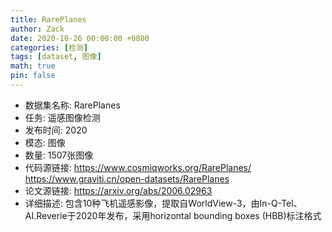 ```yaml
---
title: RarePlanes
author: Zack
date: 2020-10-26 00:00:00 +0800
categories: [检测]
tags: [dataset, 图像]
math: true
pin: false
---
```

- 数据集名称: RarePlanes
- 任务: 遥感图像检测
- 发布时间: 2020
- 模态: 图像
- 数量: 1507张图像
- 代码源链接: https://www.cosmiqworks.org/RarePlanes/ https://www.graviti.cn/open-datasets/RarePlanes
- 论文源链接: https://arxiv.org/abs/2006.02963
- 详细描述: 包含10种飞机遥感影像，提取自WorldView-3，由In-Q-Tel、AI.Reverie于2020年发布，采用horizontal bounding boxes (HBB)标注格式
